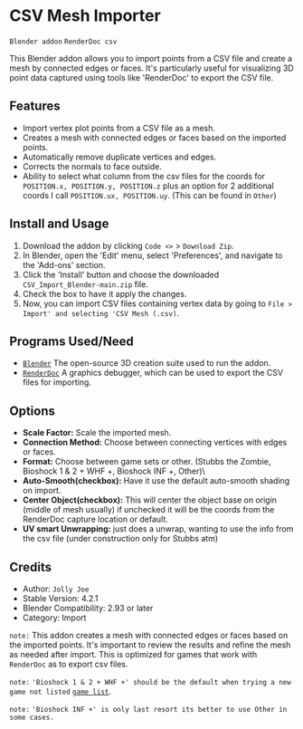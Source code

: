 # CSV Mesh Importer 
`Blender addon` `RenderDoc csv`

This Blender addon allows you to import points from a CSV file and create a mesh by connected edges or faces. It's particularly useful for visualizing 3D point data captured using tools like 'RenderDoc' to export the CSV file.

## Features
- Import vertex plot points from a CSV file as a mesh.
- Creates a mesh with connected edges or faces based on the imported points.
- Automatically remove duplicate vertices and edges.
- Corrects the normals to face outside.
- Ability to select what column from the csv files for the coords for `POSITION.x, POSITION.y, POSITION.z` plus an option for 2 additional coords I call `POSITION.ux, POSITION.uy`. (This can be found in `Other`)

## Install and Usage
1. Download the addon by clicking `Code <>` > `Download Zip`.
2. In Blender, open the 'Edit' menu, select 'Preferences', and navigate to the 'Add-ons' section.
3. Click the 'Install' button and choose the downloaded `CSV_Import_Blender-main.zip` file.
4. Check the box to have it apply the changes.
5. Now, you can import CSV files containing vertex data by going to `File > Import' and selecting 'CSV Mesh (.csv)`.

## Programs Used/Need
- [`Blender`](https://www.blender.org) The open-source 3D creation suite used to run the addon.
- [`RenderDoc`](https://renderdoc.org/) A graphics debugger, which can be used to export the CSV files for importing.

## Options
- **Scale Factor:** Scale the imported mesh.
- **Connection Method:** Choose between connecting vertices with edges or faces.
- **Format:** Choose between game sets or other. (Stubbs the Zombie, Bioshock 1 & 2 + WHF +, Bioshock INF +, Other)\
- **Auto-Smooth(checkbox):** Have it use the default auto-smooth shading on import.
- **Center Object(checkbox):** This will center the object base on origin (middle of mesh usually) if unchecked it will be the coords from the RenderDoc capture location or default.
- **UV smart Unwrapping:** just does a unwrap, wanting to use the info from the csv file (under construction only for Stubbs atm)
 
## Credits
- Author: `Jolly Joe`
- Stable Version: 4.2.1
- Blender Compatibility: 2.93 or later
- Category: Import

`note:` This addon creates a mesh with connected edges or faces based on the imported points. It's important to review the results and refine the mesh as needed after import. This is optimized for games that work with `RenderDoc` as to export csv files.

`note:` `'Bioshock 1 & 2 + WHF +' should be the default when trying a new game not listed` [`game list`](/GameList.md).

`note:` `'Bioshock INF +' is only last resort its better to use Other in some cases.`

